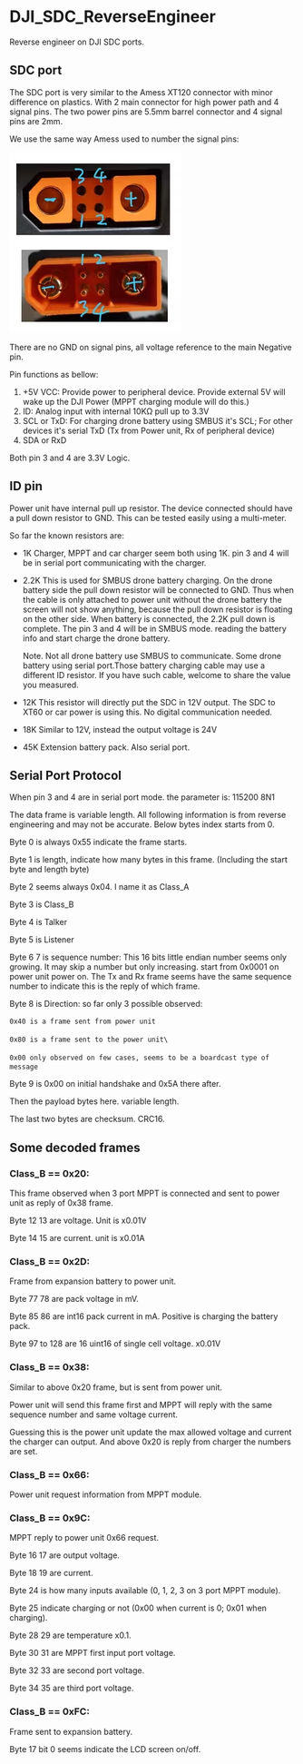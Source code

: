 # DJI_SDC_ReverseEngineer
Reverse engineer on DJI SDC ports.

## SDC port
The SDC port is very similar to the Amess XT120 connector with minor difference on plastics. 
With 2 main connector for high power path and 4 signal pins.
The two power pins are 5.5mm barrel connector and 4 signal pins are 2mm.

We use the same way Amess used to number the signal pins:

![alt text](Pictures/image.png)

There are no GND on signal pins, all voltage reference to the main Negative pin.

Pin functions as bellow:

1. +5V VCC: Provide power to peripheral device. Provide external 5V will wake up the DJI Power (MPPT charging module will do this.)
2. ID: Analog input with internal 10KΩ pull up to 3.3V
3. SCL or TxD: For charging drone battery using SMBUS it's SCL; For other devices it's serial TxD
(Tx from Power unit, Rx of peripheral device)
4. SDA or RxD

Both pin 3 and 4 are 3.3V Logic.

## ID pin

Power unit have internal pull up resistor. The device connected should have a pull down resistor to GND. 
This can be tested easily using a multi-meter.

So far the known resistors are:

* 1K Charger, MPPT and car charger seem both using 1K. pin 3 and 4 will be in serial port communicating with the charger. 

* 2.2K This is used for SMBUS drone battery charging. On the drone battery side the pull down resistor will be connected to GND. Thus when the cable is only attached to power unit without the drone battery the screen will not show anything, because the pull down resistor is floating on the other side.
When battery is connected, the 2.2K pull down is complete. The pin 3 and 4 will be in SMBUS mode. reading the battery info and start charge the drone battery.

    Note. Not all drone battery use SMBUS to communicate. Some drone battery using serial port.Those battery charging cable may use a different ID resistor. If you have such cable, welcome to share the value you measured.

* 12K This resistor will directly put the SDC in 12V output. The SDC to XT60 or car power is using this. No digital communication needed.

* 18K Similar to 12V, instead the output voltage is 24V

* 45K Extension battery pack. Also serial port.

## Serial Port Protocol

When pin 3 and 4 are in serial port mode. the parameter is: 115200 8N1

The data frame is variable length. All following information is from reverse engineering and may not be accurate. Below bytes index starts from 0.

Byte 0 is always 0x55 indicate the frame starts. 

Byte 1 is length, indicate how many bytes in this frame. (Including the start byte and length byte) 

Byte 2 seems always 0x04. I name it as Class_A

Byte 3 is Class_B

Byte 4 is Talker

Byte 5 is Listener

Byte 6 7 is sequence number: This 16 bits little endian number seems only growing. It may skip a number but only increasing. start from 0x0001 on power unit power on. The Tx and Rx frame seems have the same sequence number to indicate this is the reply of which frame.

Byte 8 is Direction: so far only 3 possible observed:

    0x40 is a frame sent from power unit

    0x80 is a frame sent to the power unit\

    0x00 only observed on few cases, seems to be a boardcast type of message

Byte 9 is 0x00 on initial handshake and 0x5A there after. 

Then the payload bytes here. variable length.

The last two bytes are checksum. CRC16. 

## Some decoded frames

### Class_B == 0x20:

This frame observed when 3 port MPPT is connected and sent to power unit as reply of 0x38 frame. 

Byte 12 13 are voltage. Unit is x0.01V

Byte 14 15 are current. unit is x0.01A

### Class_B == 0x2D:

Frame from expansion battery to power unit. 

Byte 77 78 are pack voltage in mV. 

Byte 85 86 are int16 pack current in mA. Positive is charging the battery pack. 

Byte 97 to 128 are 16 uint16 of single cell voltage. x0.01V


### Class_B == 0x38:

Similar to above 0x20 frame, but is sent from power unit.

Power unit will send this frame first and MPPT will reply with the same sequence number and same voltage current. 

Guessing this is the power unit update the max allowed voltage and current the charger can output. And above 0x20 is reply from charger the numbers are set. 

### Class_B == 0x66:

Power unit request information from MPPT module. 

### Class_B == 0x9C:

MPPT reply to power unit 0x66 request. 

Byte 16 17 are output voltage. 

Byte 18 19 are current. 

Byte 24 is how many inputs available (0, 1, 2, 3 on 3 port MPPT module). 

Byte 25 indicate charging or not (0x00 when current is 0; 0x01 when charging). 

Byte 28 29 are temperature x0.1. 

Byte 30 31 are MPPT first input port voltage. 

Byte 32 33 are second port voltage. 

Byte 34 35 are third port voltage. 

### Class_B == 0xFC:

Frame sent to expansion battery. 

Byte 17 bit 0 seems indicate the LCD screen on/off. 

